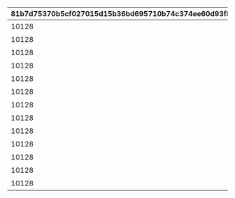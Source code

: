 |81b7d75370b5cf027015d15b36bd695710b74c374ee60d93f82c7f462de6d2d5|375fa192c2f258cac40bd6fc64197183bd8c28fce0142bbba3219dde637266e4|b03f22ee0a4339c11b7fac2e27388e327d2424bc05e67c43e35b562b61273a35|89757d3eb653f7fc1d7dec3e8b1af9daca2994dc16c957ab0af8ff307c5ae66d|e06cedc0ad517ca8721a56c22252a8b4b22034584f0ae76aa69ce7075ece5744|e9433f79407e07bd9ee99fd61c7a8820a585aa12f9a5799322d8177e612ca990|a3b1d22f9e67ac55f3d691b074c295278d8dce92625325e2d1696b2c8813553b|2f41275bbadd015fcd266892a8ba35c2142655198767ca155371b6306b3f8b21|7c514cd0a2c12c9c7b0696310736fb3089a643c55328e61398aaac30ff8ddeca|fc82d563434580efeaf9c3c6d564d6077ce7440706f25afd83eadf597d54bdf7|f760098b4f6119df9401895449e93308dcf8cdf12113ea9625074789aa9450ee|
| --- | --- | --- | --- | --- | --- | --- | --- | --- | --- | --- |
|10128|0|5128071|10157107|8|0|二人だけの時間|25|0|2|91002|
|10128|5128071|5128072|0|8|0|新居の必須条件|25|0|2|91002|
|10128|5128072|5128073|0|8|0|本当は誰よりも|25|0|2|91002|
|10128|5128073|5128074|0|8|0|家族で大切に\nしたいこと|25|0|2|91002|
|10128|5128074|5128075|0|8|0|誓いの言葉|50|0|2|91002|
|10128|0|5128081|10157107|8|0|血の婚約報告|25|0|3|91002|
|10128|5128081|5128082|0|8|0|風来人の家探し|25|0|3|91002|
|10128|5128082|5128083|0|8|0|愛おしい時間|25|0|3|91002|
|10128|5128083|5128084|0|8|0|トーゴクの\n家族文化|25|0|3|91002|
|10128|5128084|5128085|0|8|0|飾らない愛を|50|0|3|91002|
|10128|5128075|5128091|0|0|5128085|口約束は災いのもと|0|0|4|0|
|10128|5128091|5128092|0|0|0|譲れない家庭の味|0|11001271|4|0|
|10128|0|5128161|10157107|0|0|夢の語り部に誘われて|0|0|1|0|